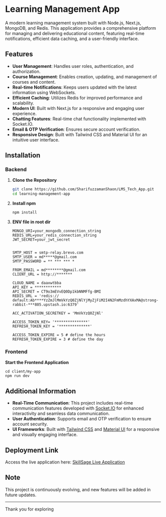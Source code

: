 # Learning Management App

A modern learning management system built with Node.js, Next.js, MongoDB, and Redis. This application provides a comprehensive platform for managing and delivering educational content, featuring real-time notifications, efficient data caching, and a user-friendly interface.

## Features

- **User Management**: Handles user roles, authentication, and authorization.
- **Course Management**: Enables creation, updating, and management of courses and content.
- **Real-time Notifications**: Keeps users updated with the latest information using WebSockets.
- **Efficient Caching**: Utilizes Redis for improved performance and scalability.
- **Modern UI**: Built with Next.js for a responsive and engaging user experience.
- **Chatting Features**: Real-time chat functionality implemented with Socket.IO.
- **Email & OTP Verification**: Ensures secure account verification.
- **Responsive Design**: Built with Tailwind CSS and Material UI for an intuitive user interface.

## Installation
   ### Backend
1. **Clone the Repository**

   ```bash
   git clone https://github.com/SharifuzzamanShaon/LMS_Tech_App.git
   cd learning-management-app


2. **Install npm**

   ```bash
   npm install

3. **ENV file in root dir**
    ```
    MONGO_URI=your_mongodb_connection_string
    REDIS_URL=your_redis_connection_string
    JWT_SECRET=your_jwt_secret

   
    SMTP_HOST = smtp-relay.brevo.com
    SMTP_USER = md*****@gmail.com
    SMTP_PASSWORD = ** *** *** *

    FROM_EMAIL = md********@gmail.com
    CLIENT_URL = http://*******

    CLOUD_NAME = daaxwtbba
    API_KEY = ************
    API_SECRET = CT9o3mEVvEQ0Dp1kbNNMFfg-BMI
    REDIS_URL = 'redis://   default:Ab****YzZmJlMmVkYzQ0ZjNlYjMyZjFiM2I4N2FmMzdhYXAxMA@strong-rabbit-***805.upstash.io:6379'

    ACC_ACTIVATION_SECRETKEY = 'MmVkYzQ0ZjNl'

    ACCESS_TOKEN_KEY= '***************'
    REFRESH_TOKEN_KEY = '**************'

    ACCESS_TOKEN_EXPIRE = 5 # define the hours
    REFRESH_TOKEN_EXPIRE = 3 # define the day

  ### Frontend
**Start the Frontend Application**

    
    cd client/my-app
    npm run dev
## Additional Information

- **Real-Time Communication**: This project includes real-time communication features developed with [Socket.IO](https://socket.io/) for enhanced interactivity and seamless data communication.
- **User Authentication**: Supports email and OTP verification to ensure account security.
- **UI Frameworks**: Built with [Tailwind CSS](https://tailwindcss.com/) and [Material UI](https://mui.com/) for a responsive and visually engaging interface.

## Deployment Link

Access the live application here: [SkillSage Live Application](https://skillsage-6v3g.onrender.com)

## Note

This project is continuously evolving, and new features will be added in future updates.

---

Thank you for exploring

